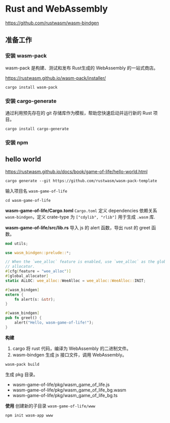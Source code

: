 # Rust and WebAssembly

https://github.com/rustwasm/wasm-bindgen

## 准备工作

### 安装 wasm-pack

wasm-pack 是构建、测试和发布 Rust生成的 WebAssembly 的一站式商店。

https://rustwasm.github.io/wasm-pack/installer/

```shell
cargo install wasm-pack
```

### 安装 cargo-generate

通过利用预先存在的 git 存储库作为模板，帮助您快速启动并运行新的 Rust 项目。

```shell
cargo install cargo-generate
```

### 安装 npm


## hello world

https://rustwasm.github.io/docs/book/game-of-life/hello-world.html

```shell
cargo generate --git https://github.com/rustwasm/wasm-pack-template
```
输入项目名 `wasm-game-of-life`

```shell
cd wasm-game-of-life
```

**wasm-game-of-life/Cargo.toml**
`Cargo.toml` 定义 dependencies 依赖关系 `wasm-bindgen`，定义 crate-type 为 `["cdylib", "rlib"]` 用于生成 `.wasm` 库.

**wasm-game-of-life/src/lib.rs**
导入 js 的 alert 函数，导出 rust 的 greet 函数。
```rs
mod utils;

use wasm_bindgen::prelude::*;

// When the `wee_alloc` feature is enabled, use `wee_alloc` as the global
// allocator.
#[cfg(feature = "wee_alloc")]
#[global_allocator]
static ALLOC: wee_alloc::WeeAlloc = wee_alloc::WeeAlloc::INIT;

#[wasm_bindgen]
extern {
    fn alert(s: &str);
}

#[wasm_bindgen]
pub fn greet() {
    alert("Hello, wasm-game-of-life!");
}
```

**构建**
1. cargo 将 rust 代码，编译为 WebAssembly 的二进制文件。
2. wasm-bindgen 生成 js 接口文件，调用 WebAssembly。
```shell
wasm-pack build
```
生成 pkg 目录。
- wasm-game-of-life/pkg/wasm_game_of_life.js
- wasm-game-of-life/pkg/wasm_game_of_life_bg.wasm
- wasm-game-of-life/pkg/wasm_game_of_life_bg.ts

**使用**
创建新的子目录 `wasm-game-of-life/www`
```shell
npm init wasm-app www
```
